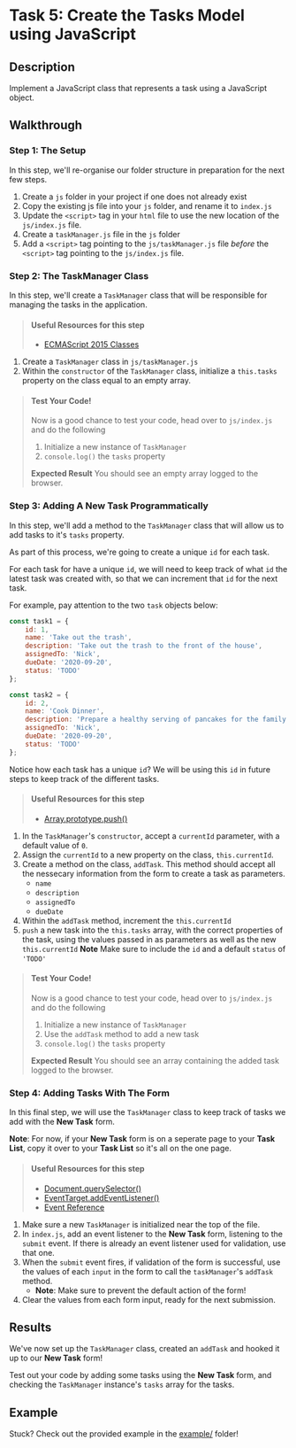 # Task 5: Create the Tasks Model using JavaScript

## Description

Implement a JavaScript class that represents a task using a JavaScript object.

## Walkthrough

### Step 1: The Setup

In this step, we'll re-organise our folder structure in preparation for the next few steps.

1. Create a `js` folder in your project if one does not already exist
2. Copy the existing js file into your `js` folder, and rename it to `index.js`
3. Update the `<script>` tag in your `html` file to use the new location of the `js/index.js` file.
4.  Create a `taskManager.js` file in the `js` folder
5. Add a `<script>` tag pointing to the `js/taskManager.js` file _before_ the `<script>` tag pointing to the `js/index.js` file.

### Step 2: The TaskManager Class

In this step, we'll create a `TaskManager` class that
will be responsible for managing the tasks in the application.

> #### Useful Resources for this step
> - [ECMAScript 2015 Classes](https://developer.mozilla.org/en-US/docs/Learn/JavaScript/Objects/Inheritance#ECMAScript_2015_Classes)

1. Create a `TaskManager` class in `js/taskManager.js`
2. Within the `constructor` of the `TaskManager` class, initialize a `this.tasks` property on the class equal to an empty array.

> #### Test Your Code!
> Now is a good chance to test your code, head over to `js/index.js` and do the following
>
> 1. Initialize a new instance of `TaskManager`
> 2. `console.log()` the `tasks` property
>
> **Expected Result**
> You should see an empty array logged to the browser.

### Step 3: Adding A New Task Programmatically

In this step, we'll add a method to the `TaskManager` class that will allow us to add tasks to it's `tasks` property.

As part of this process, we're going to create a unique `id` for each task.

For each task for have a unique `id`, we will need to keep track of what `id` the latest task was created with, so that we can increment that `id` for the next task.

For example, pay attention to the two `task` objects below:
```js
const task1 = {
    id: 1,
    name: 'Take out the trash',
    description: 'Take out the trash to the front of the house',
    assignedTo: 'Nick',
    dueDate: '2020-09-20',
    status: 'TODO'
};

const task2 = {
    id: 2,
    name: 'Cook Dinner',
    description: 'Prepare a healthy serving of pancakes for the family tonight',
    assignedTo: 'Nick',
    dueDate: '2020-09-20',
    status: 'TODO'
};
```

Notice how each task has a unique `id`? We will be using this `id` in future steps to keep track of the different tasks. 

> #### Useful Resources for this step
> - [Array.prototype.push()](https://developer.mozilla.org/en-US/docs/Web/JavaScript/Reference/Global_Objects/Array/push)

1. In the `TaskManager`'s `constructor`, accept a `currentId` parameter, with a default value of `0`.
2. Assign the `currentId` to a new property on the class, `this.currentId`.
3. Create a method on the class, `addTask`. This method should accept all the nessecary information from the form to create a task as parameters.
    - `name`
    - `description`
    - `assignedTo`
    - `dueDate`
4. Within the `addTask` method, increment the `this.currentId`
5. `push` a new task into the `this.tasks` array, with the correct properties of the task, using the values passed in as parameters as well as the new `this.currentId`
    **Note** Make sure to include the `id` and a default `status` of `'TODO'`

> #### Test Your Code!
> Now is a good chance to test your code, head over to `js/index.js` and do the following
>
> 1. Initialize a new instance of `TaskManager`
> 2. Use the `addTask` method to add a new task
> 2. `console.log()` the `tasks` property
>
> **Expected Result**
> You should see an array containing the added task logged to the browser.

### Step 4: Adding Tasks With The Form

In this final step, we will use the `TaskManager` class to keep track of tasks we add with the **New Task** form.

**Note**: For now, if your **New Task** form is on a seperate page to your **Task List**, copy it over to your **Task List** so it's all on the one page.

> #### Useful Resources for this step
> - [Document.querySelector()](https://developer.mozilla.org/en-US/docs/Web/API/Document/querySelector)
> - [EventTarget.addEventListener()](https://developer.mozilla.org/en-US/docs/Web/API/EventTarget/addEventListener)
> - [Event Reference](https://developer.mozilla.org/en-US/docs/Web/Events)

1. Make sure a new `TaskManager` is initialized near the top of the file.
2. In `index.js`, add an event listener to the **New Task** form, listening to the `submit` event. If there is already an event listener used for validation, use that one.
3. When the `submit` event fires, if validation of the form is successful, use the values of each `input` in the form to call the `taskManager`'s `addTask` method.
    - **Note**: Make sure to prevent the default action of the form!
4. Clear the values from each form input, ready for the next submission.

## Results

We've now set up the `TaskManager` class, created an `addTask` and hooked it up to our **New Task** form!

Test out your code by adding some tasks using the **New Task** form, and checking the `TaskManager` instance's `tasks` array for the tasks.

## Example

Stuck? Check out the provided example in the [example/](example/) folder!
